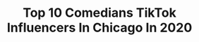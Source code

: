 ---
title: Top 10 Comedians TikTok Influencers In Chicago In 2020
description: >-
  Find top comedians TikTok influencers in Chicago in 2020. Most popular hashtags: #chicago #fyp #comedy #funny.
platform: TikTok
hits: 27
text_top: Discover the most popular TikTok profiles on inBeat.
text_bottom: Our database aggregates 27 TikTok influencers like this in Chicago, United States for you to work with.
profiles:
  - username: "miggyduke"
    fullname: >-
      Megwell Rodreeguez
    bio: >-
      Chicago based comedian & educator. Support the arts and be nice.
    location: "United States"
    followers: 35100
    engagement: 1010
    commentsToLikes: 0.020018
    id: ckbf0gw9um5ip0j23jq0a8kd6
    verified: false
    hashtags: "#smallbusiness, #myneighborsrock, #topochico, #candles"
  - username: "allisonistoosilly"
    fullname: >-
      Allison
    bio: >-
      crafty bisexual comedian 💗💜💙 Montessori toddler teacher Chicago
    location: "United States"
    followers: 3314
    engagement: 1084
    commentsToLikes: 0.092573
    id: ckdn2kvl2dil30j23prg76zvp
    verified: false
    hashtags: "#showupshowoff, #halloween, #wewintogether, #halloween2020"
  - username: "adwithit"
    fullname: >-
      adwitdacontent
    bio: >-
      I AM A KING OF STITCH I AM A ORGINALIST @ CONTENT
    location: "United States"
    followers: 9987
    engagement: 733
    commentsToLikes: 0.191444
    id: ckb9bznpfyhzp0j23c3haxqzf
    verified: false
    hashtags: "#floodthefeed, #trending, #christian, #demontime"
  - username: "darkskindrizzy"
    fullname: >-
      JAMÀLY
    bio: >-
      ARTIST/COMEDIAN 😂 LATINO ✊🏿✊🏾✊🏽✊🏼✊🏻 IG @JAMALYBELLO 🇵🇦🇨🇷 PANAMEÑO
    location: "United States"
    followers: 25200
    engagement: 1665
    commentsToLikes: 0.122673
    id: ckahun5s9j53l0i78wdcs4en8
    verified: false
    hashtags: "#puertorican, #black, #dominican, #afrolatino"
  - username: "thearishj"
    fullname: >-
      Arish J.
    bio: >-
      😂 Comedian/Actor 🎥 Filmmaker 🇵🇰 🇺🇸 📍Atlanta
    location: "United States"
    followers: 6098
    engagement: 761
    commentsToLikes: 0.068528
    id: ckc30xyszrj750j2326r4ydkp
    verified: false
    hashtags: "#pakistani, #indian, #indians, #comedy"
  - username: "ttg13kant"
    fullname: >-
      Anthony Laster
    bio: >-
      100k Followers By The End Of My Deployment!? +Snap 👻 okg_anthony 📍Chicago📍
    location: "United States"
    followers: 51500
    engagement: 1126
    commentsToLikes: 0.028244
    id: ckaiieu8ua48o0i78tmeju6oh
    verified: false
    hashtags: "#life, #xyz, #smile, #usmilitary"
  - username: "danmancarney"
    fullname: >-
      Dan Carney
    bio: >-
      Comedian Follow me on IG Sub on YouTube
    location: "United States"
    followers: 31000
    engagement: 1344
    commentsToLikes: 0.007547
    id: ckbl45pex1nig0j23yolsa1ti
    verified: false
    hashtags: "#standupcomedy, #dankmemes, #funnyvideos, #comedian"
  - username: "jimmyriggins"
    fullname: >-
      Har V Dent
    bio: >-
      Follow me on Facebook @ Comedian Har_V_Dent & Instagram @ Har_V_Dent
    location: "United States"
    followers: 20900
    engagement: 505
    commentsToLikes: 0.024767
    id: ckdi74jmz8vvr0j23wy6m4h9f
    verified: false
    hashtags: "#lol, #explore, #foryou, #foryoupage"
  - username: "frankie_failure"
    fullname: >-
      Frankie Pitts
    bio: >-
      He/Him 22
    location: "United States"
    followers: 21400
    engagement: 2816
    commentsToLikes: 0.031532
    id: ckamf7djp6ugc0i78yhlsoy5g
    verified: false
    hashtags: "#chicago, #fyp, #dating, #maidcostume"
  - username: "mattbanwart"
    fullname: >-
      Matt Banwart
    bio: >-
      CEO Of Stand Up Comedy 20k?? Instagram @Matt_Banwart Live show in Des Moines⤵️
    location: "United States"
    followers: 19600
    engagement: 1423
    commentsToLikes: 0.083823
    id: ckbbqj5l1e8o30j23prn08u1w
    verified: false
    hashtags: "#duet, #greenscreen, #stitch, #happyhalloween"
---